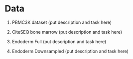 # Data

1. PBMC3K dataset (put description and task here)

2. CiteSEQ bone marrow (put description and task here)

3. Endoderm Full (put description and task here)

4. Endoderm Downsampled (put description and task here)
